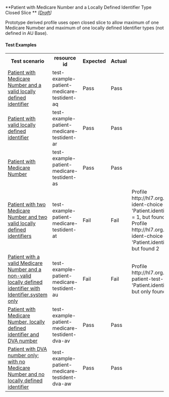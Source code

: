 **Patient with Medicare Number and a Locally Defined Identifier Type Closed Slice ** *[[Draft](http://hl7.org/fhir/r4/valueset-publication-status.html)]*

Prototype derived profile uses open closed slice to allow maximum of one Medicare Numvber and maximum of one locally defined Identifier types (not defined in AU Base).

#### Test Examples

<table class="list" style="width:100%">
    <colgroup>
       <col span="1" style="width: 19%;"/>
       <col span="1" style="width: 25%;"/>
       <col span="1" style="width: 10%;"/>
       <col span="1" style="width: 10%;"/>
       <col span="1" style="width: 20%;"/>
    </colgroup>
	<tbody>
      <tr>
        <th>Test scenario</th>
        <th>resource id</th>
        <th>Expected</th>
        <th>Actual</th>
		<th>Notes</th>
      </tr>
      <tr>
        <td><a href="Patient-test-example-patient-medicare-testident-aq.html">Patient with Medicare Number and a valid locally defined identifier</a></td>
        <td>test-example-patient-medicare-testident-aq</td>
        <td>Pass</td>
        <td>Pass</td>
        <td></td>
      </tr>
      <tr>
        <td><a href="Patient-test-example-patient-medicare-testident-ar.html">Patient with valid locally defined identifier</a></td>
        <td>test-example-patient-medicare-testident-ar</td>
        <td>Pass</td>
        <td>Pass</td>
        <td></td>
      </tr>
      <tr>
        <td><a href="Patient-test-example-patient-medicare-testident-as.html">Patient with Medicare Number</a></td>
        <td>test-example-patient-medicare-testident-as</td>
        <td>Pass</td>
        <td>Pass</td>
        <td></td>
      </tr>
      <tr>
        <td><a href="Patient-test-example-patient-medicare-testident-at.html">Patient with two Medicare Number and two valid locally defined identifiers</a></td>
        <td>test-example-patient-medicare-testident-at</td>
        <td>Fail</td>
        <td>Fail</td>
        <td>Profile http://hl7.org.au/fhir/StructureDefinition/patient-ident-choice-ihi-testident, Element 'Patient.identifier[medicareNumber]': max allowed = 1, but found 2</br>	Profile http://hl7.org.au/fhir/StructureDefinition/patient-ident-choice-ihi-testident, Element 'Patient.identifier[testIdentifier]': max allowed = 1, but found 2</td>
      </tr>
      <tr>
        <td><a href="Patient-test-example-patient-medicare-testident-au.html">Patient with a valid Medicare Number and a non-valid locally defined identifier with Identifier.system only</a></td>
        <td>test-example-patient-medicare-testident-au</td>
        <td>Fail</td>
        <td>Fail</td>
        <td>Profile http://hl7.org.au/fhir/StructureDefinition/identifier-patient-test-ident, Element 'Patient.identifier[1].value': minimum required = 1, but only found 0</td>
      </tr>
      <tr>
        <td><a href="Patient-test-example-patient-medicare-testident-dva-av.html">Patient with Medicare Number, locally defined identifier and DVA number</a></td>
        <td>test-example-patient-medicare-testident-dva-av</td>
        <td>Pass</td>
        <td>Pass</td>
        <td></td>
      </tr>
      <tr>
        <td><a href="Patient-test-example-patient-medicare-testident-dva-aw.html">Patient with DVA number only; with no Medicare Number and no locally defined identifier</a></td>
        <td>test-example-patient-medicare-testident-dva-aw</td>
        <td>Pass</td>
        <td>Pass</td>
        <td></td>
      </tr>
     </tbody>
</table>